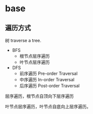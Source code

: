 # base



## 遍历方式
树 traverse a tree.


- BFS
    - 根节点层序遍历
    - 叶节点层序遍历
- DFS
  - 前序遍历 Pre-order Traversal
  - 中序遍历 In-order Traversal
  - 后序遍历 Post-order Traversal

层序遍历，根节点自顶向下层序遍历

叶节点层序遍历，叶节点自底向上层序遍历。